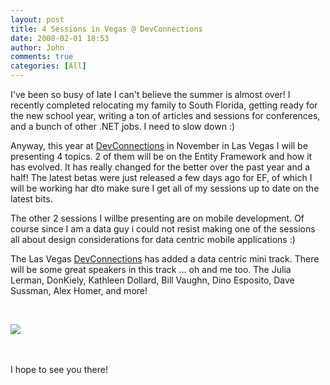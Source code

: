 ```yaml
---
layout: post
title: 4 Sessions in Vegas @ DevConnections
date: 2008-02-01 18:53
author: John
comments: true
categories: [All]
---
```

<P mce_keep="true">I've been so busy of late I can't believe the summer is almost over! I recently completed relocating my family to South Florida, getting ready for the new school year, writing a ton of articles and sessions for conferences, and a bunch of other .NET jobs. I need to slow down :)</P> <P mce_keep="true">Anyway, this year at <A class="" href="http://www.devconnections.com/?refer=juliaL" mce_href="http://www.DevConnections.com/?refer=juliaL">DevConnections</A> in November in Las Vegas I will be presenting 4 topics. 2 of them will be on the Entity Framework and how it has evolved. It has really changed for the better over the past year and&nbsp;a half! The latest betas were just released a few days ago for EF, of which&nbsp;I will be working har dto make sure I get all of my sessions up to date on the latest bits.</P> <P mce_keep="true">The other 2 sessions I willbe presenting are on mobile development. Of course since I am a data guy i could not resist making one of the sessions all about design considerations&nbsp;for data centric mobile applications :)</P> <P mce_keep="true">The Las Vegas <A class="" href="http://www.devconnections.com/?refer=juliaL" mce_href="http://www.DevConnections.com/?refer=juliaL">DevConnections</A> has added a data centric mini track. There will be some great speakers in this track ... oh and me too. The Julia Lerman, DonKiely, Kathleen Dollard, Bill Vaughn, Dino Esposito, Dave Sussman, Alex Homer, and more! </P> <P mce_keep="true">&nbsp;</P> <P mce_keep="true"><A class="" href="http://www.devconnections.com/?refer=juliaL" mce_href="http://www.DevConnections.com/?refer=juliaL"><IMG src="http://www.thedatafarm.com/blog/devlifeimages/fall07connexdata.png" border=0 mce_src="http://www.thedatafarm.com/blog/devlifeimages/fall07connexdata.png"></A>&nbsp;</P> <P mce_keep="true">&nbsp;</P> <P mce_keep="true">I hope to see you there!</P>

